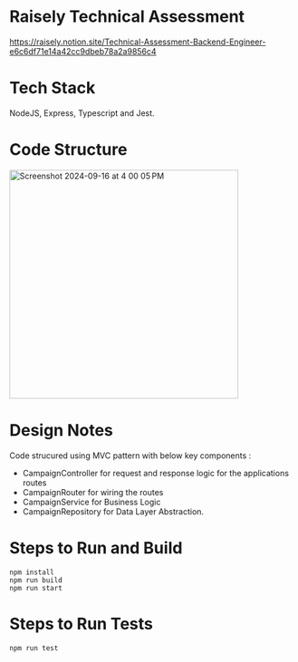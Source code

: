 # Raisely Technical Assessment
https://raisely.notion.site/Technical-Assessment-Backend-Engineer-e6c6df71e14a42cc9dbeb78a2a9856c4

# Tech Stack
  NodeJS, Express, Typescript and Jest.
  
# Code Structure

  <img width="404" alt="Screenshot 2024-09-16 at 4 00 05 PM" src="https://github.com/user-attachments/assets/92cd6d32-21cb-4ce5-bfb6-921fc2404528">

# Design Notes
  Code strucured using MVC pattern with below key components : 
- CampaignController for request and response logic for the applications routes
- CampaignRouter for wiring the routes
- CampaignService for Business Logic
- CampaignRepository for Data Layer Abstraction.
    
# Steps to Run and Build 
    npm install
    npm run build
    npm run start

# Steps to Run Tests
    npm run test
    

  
  
